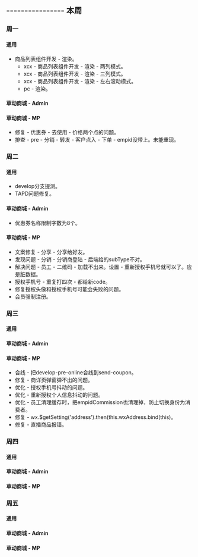 ## ---------------- 本周

### 周一
#### 通用
* 商品列表组件开发 - 渲染。
  - xcx - 商品列表组件开发 - 渲染 - 两列模式。
  - xcx - 商品列表组件开发 - 渲染 - 三列模式。
  - xcx - 商品列表组件开发 - 渲染 - 左右滚动模式。
  - pc - 渲染。
#### 草动商城 - Admin
#### 草动商城 - MP
* 修复 - 优惠券 - 去使用 - 价格两个点的问题。
* 排查 - pre - 分销 - 转发 - 客户点入 - 下单 - empid没带上。未能重现。

### 周二
#### 通用
* develop分支提测。
* TAPD问题修复。
#### 草动商城 - Admin
* 优惠券名称限制字数为8个。
#### 草动商城 - MP
* 文案修复 - 分享 - 分享给好友。
* 发现问题 - 分销 - 分销商登陆 - 后端给的subType不对。
* 解决问题 - 员工 - 二维码 - 加载不出来。设置 - 重新授权手机号就可以了。应是脏数据。
* 授权手机号 - 重复打四次 - 都给新code。
* 修复授权头像和授权手机号可能会失败的问题。
* 会员强制注册。

### 周三
#### 通用
#### 草动商城 - Admin
#### 草动商城 - MP
* 合线 - 把develop-pre-online合线到send-coupon。
* 修复 - 商详页弹窗弹不出的问题。
* 优化 - 授权手机号抖动的问题。
* 优化 - 重新授权个人信息抖动的问题。
* 优化 - 员工清理缓存时，把empidCommission也清理掉，防止切换身份为消费者。
* 修复 - wx.$getSetting('address').then(this.wxAddress.bind(this)。
* 修复 - 直播商品报错。

### 周四
#### 通用
#### 草动商城 - Admin
#### 草动商城 - MP

### 周五
#### 通用
#### 草动商城 - Admin
#### 草动商城 - MP
